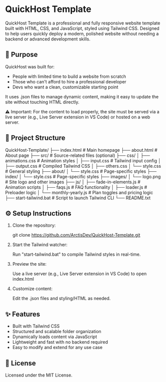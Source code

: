 QuickHost Template
==================

QuickHost Template is a professional and fully responsive website template built with HTML, CSS, and JavaScript, styled using Tailwind CSS. Designed to help users quickly deploy a modern, polished website without needing a backend or advanced development skills.

🎯 Purpose
----------

QuickHost was built for:

- People with limited time to build a website from scratch
- Those who can't afford to hire a professional developer
- Devs who want a clean, customizable starting point

It uses .json files to manage dynamic content, making it easy to update the site without touching HTML directly.

⚠️ Important: For the content to load properly, the site must be served via a live server (e.g., Live Server extension in VS Code) or hosted on a web server.

🧱 Project Structure
--------------------

QuickHost-Template/
├── index.html               # Main homepage
├── about.html               # About page
├── src/                     # Source-related files (optional)
├── css/
│   ├── animations.css       # Animation styles
│   ├── input.css            # Tailwind input config
│   ├── output.css           # Compiled Tailwind CSS
│   ├── others.css
│   └── style.css            # General styling
├── about/
│   └── style.css            # Page-specific styles
├── index/
│   └── style.css            # Page-specific styles
├── images/
│   └── logo.png             # Site logo and other images
├── js/
│   ├── fade-in-elements.js  # Animation scripts
│   ├── faqs.js              # FAQ functionality
│   ├── loader.js            # Preloader logic
│   └── monthly-yearly.js    # Plan toggles and pricing logic
├── start-tailwind.bat       # Script to launch Tailwind CLI
└── README.txt

⚙️ Setup Instructions
---------------------

1. Clone the repository:

   git clone https://github.com/ArctisDev/QuickHost-Template.git

2. Start the Tailwind watcher:

   Run "start-tailwind.bat" to compile Tailwind styles in real-time.

3. Preview the site:

   Use a live server (e.g., Live Server extension in VS Code) to open index.html

4. Customize content:

   Edit the .json files and styling/HTML as needed.

✨ Features
-----------

- Built with Tailwind CSS
- Structured and scalable folder organization
- Dynamically loads content via JavaScript
- Lightweight and fast with no backend required
- Easy to modify and extend for any use case

📄 License
----------

Licensed under the MIT License.
